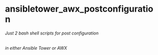 # ansibletower_awx_postconfiguration
###### Just 2 bash shell scripts for post configuration
###### in either Ansible Tower or AWX
###### 

